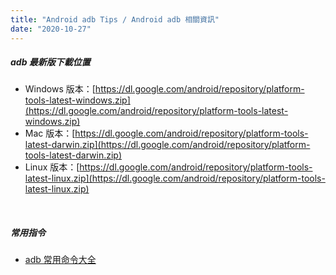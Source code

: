 ```yaml
---
title: "Android adb Tips / Android adb 相關資訊"
date: "2020-10-27"
---
```


##### adb 最新版下載位置

* Windows 版本：[https://dl.google.com/android/repository/platform-tools-latest-windows.zip](https://dl.google.com/android/repository/platform-tools-latest-windows.zip)
* Mac 版本：[https://dl.google.com/android/repository/platform-tools-latest-darwin.zip](https://dl.google.com/android/repository/platform-tools-latest-darwin.zip)
* Linux 版本：[https://dl.google.com/android/repository/platform-tools-latest-linux.zip](https://dl.google.com/android/repository/platform-tools-latest-linux.zip)

</br>

##### 常用指令
* [adb 常用命令大全](https://juejin.im/post/6844904030016110606)
